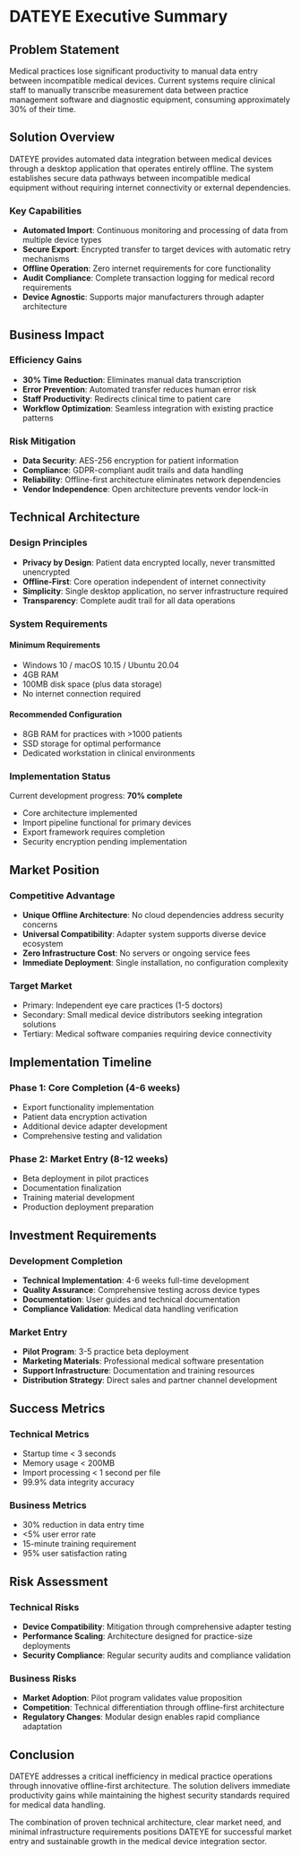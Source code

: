# DATEYE Executive Summary

## Problem Statement

Medical practices lose significant productivity to manual data entry between incompatible medical devices. Current systems require clinical staff to manually transcribe measurement data between practice management software and diagnostic equipment, consuming approximately 30% of their time.

## Solution Overview

DATEYE provides automated data integration between medical devices through a desktop application that operates entirely offline. The system establishes secure data pathways between incompatible medical equipment without requiring internet connectivity or external dependencies.

### Key Capabilities

- **Automated Import**: Continuous monitoring and processing of data from multiple device types
- **Secure Export**: Encrypted transfer to target devices with automatic retry mechanisms  
- **Offline Operation**: Zero internet requirements for core functionality
- **Audit Compliance**: Complete transaction logging for medical record requirements
- **Device Agnostic**: Supports major manufacturers through adapter architecture

## Business Impact

### Efficiency Gains
- **30% Time Reduction**: Eliminates manual data transcription
- **Error Prevention**: Automated transfer reduces human error risk
- **Staff Productivity**: Redirects clinical time to patient care
- **Workflow Optimization**: Seamless integration with existing practice patterns

### Risk Mitigation
- **Data Security**: AES-256 encryption for patient information
- **Compliance**: GDPR-compliant audit trails and data handling
- **Reliability**: Offline-first architecture eliminates network dependencies
- **Vendor Independence**: Open architecture prevents vendor lock-in

## Technical Architecture

### Design Principles
- **Privacy by Design**: Patient data encrypted locally, never transmitted unencrypted
- **Offline-First**: Core operation independent of internet connectivity
- **Simplicity**: Single desktop application, no server infrastructure required
- **Transparency**: Complete audit trail for all data operations

### System Requirements

#### Minimum Requirements
- Windows 10 / macOS 10.15 / Ubuntu 20.04
- 4GB RAM
- 100MB disk space (plus data storage)
- No internet connection required

#### Recommended Configuration
- 8GB RAM for practices with >1000 patients
- SSD storage for optimal performance
- Dedicated workstation in clinical environments

### Implementation Status
Current development progress: **70% complete**
- Core architecture implemented
- Import pipeline functional for primary devices
- Export framework requires completion
- Security encryption pending implementation

## Market Position

### Competitive Advantage
- **Unique Offline Architecture**: No cloud dependencies address security concerns
- **Universal Compatibility**: Adapter system supports diverse device ecosystem  
- **Zero Infrastructure Cost**: No servers or ongoing service fees
- **Immediate Deployment**: Single installation, no configuration complexity

### Target Market
- Primary: Independent eye care practices (1-5 doctors)
- Secondary: Small medical device distributors seeking integration solutions
- Tertiary: Medical software companies requiring device connectivity

## Implementation Timeline

### Phase 1: Core Completion (4-6 weeks)
- Export functionality implementation
- Patient data encryption activation
- Additional device adapter development
- Comprehensive testing and validation

### Phase 2: Market Entry (8-12 weeks)
- Beta deployment in pilot practices
- Documentation finalization
- Training material development
- Production deployment preparation

## Investment Requirements

### Development Completion
- **Technical Implementation**: 4-6 weeks full-time development
- **Quality Assurance**: Comprehensive testing across device types
- **Documentation**: User guides and technical documentation
- **Compliance Validation**: Medical data handling verification

### Market Entry
- **Pilot Program**: 3-5 practice beta deployment
- **Marketing Materials**: Professional medical software presentation
- **Support Infrastructure**: Documentation and training resources
- **Distribution Strategy**: Direct sales and partner channel development

## Success Metrics

### Technical Metrics
- Startup time < 3 seconds
- Memory usage < 200MB
- Import processing < 1 second per file
- 99.9% data integrity accuracy

### Business Metrics  
- 30% reduction in data entry time
- <5% user error rate
- 15-minute training requirement
- 95% user satisfaction rating

## Risk Assessment

### Technical Risks
- **Device Compatibility**: Mitigation through comprehensive adapter testing
- **Performance Scaling**: Architecture designed for practice-size deployments
- **Security Compliance**: Regular security audits and compliance validation

### Business Risks
- **Market Adoption**: Pilot program validates value proposition
- **Competition**: Technical differentiation through offline-first architecture
- **Regulatory Changes**: Modular design enables rapid compliance adaptation

## Conclusion

DATEYE addresses a critical inefficiency in medical practice operations through innovative offline-first architecture. The solution delivers immediate productivity gains while maintaining the highest security standards required for medical data handling.

The combination of proven technical architecture, clear market need, and minimal infrastructure requirements positions DATEYE for successful market entry and sustainable growth in the medical device integration sector.
